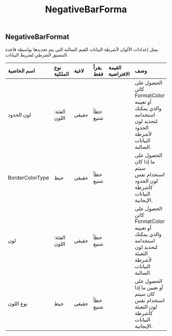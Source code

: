 ﻿---
title: NegativeBarForma
second_title: Aspose.Cells Cloud Documen
type: docs
url: /ar/specification/model/negativebarformat/
description: "Aspose.Cells مواصفات النموذج السحابي: NegativeBarFormat. تعامل بسهولة مع Excel ومستندات جداول البيانات الأخرى التي تحتوي على ميزات مثل الفتح والتوليد والتحرير والتقسيم والدمج والمقارنة والتحويل"
kwords: Excel، Office، جدول البيانات، Cloud REST API، NegativeBarFormat
weight: 50
---
## **NegativeBarFormat**

 يمثل إعدادات الألوان لأشرطة البيانات للقيم السالبة التي يتم تحديدها بواسطة قاعدة التنسيق الشرطي لشريط البيانات.

| اسم الخاصية| نوع الملكية| لاغية| يقرأ فقط| القيمة الافتراضية| وصف|
|:- |:- |:- |:- |:- |:- |
| لون الحدود| الفئة: اللون| حقيقي| خطأ شنيع|| الحصول على كائن FormatColor أو تعيينه والذي يمكنك استخدامه لتحديد لون الحدود لأشرطة البيانات السالبة.|
| BorderColorType| خيط| حقيقي| خطأ شنيع|| الحصول على ما إذا كان سيتم استخدام نفس لون الحدود كأشرطة البيانات الإيجابية.|
| لون| الفئة: اللون| حقيقي| خطأ شنيع|| الحصول على كائن FormatColor أو تعيينه والذي يمكنك استخدامه لتحديد لون التعبئة لأشرطة البيانات السالبة.|
| نوع اللون| خيط| حقيقي| خطأ شنيع|| الحصول على أو تعيين ما إذا كان سيتم استخدام نفس لون التعبئة كأشرطة البيانات الإيجابية.|

